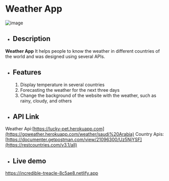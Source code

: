 # Weather App

![image](https://user-images.githubusercontent.com/71808558/176522761-49eec4b1-ffc0-4ea0-af17-3e316c3e443d.png)

- ## Description
 
**Weather App** It helps people to know the weather in different countries of the world and was designed using several APIs.

- ## Features
  1. Display temperature in several countries
  2. Forecasting the weather for the next three days
  3. Change the background of the website with the weather, 
     such as rainy, cloudy, and others
 
 - ## API Link
Weather Api:[https://lucky-pet.herokuapp.com](https://goweather.herokuapp.com/weather/saudi%20Arabia)
Country Apis:[https://documenter.getpostman.com/view/21096300/Uz5NjYSF](https://restcountries.com/v3.1/all)

- ## Live demo 
https://incredible-treacle-8c5ae8.netlify.app
